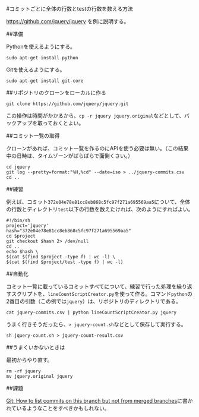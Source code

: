 #コミットごとに全体の行数とtestの行数を数える方法

https://github.com/jquery/jquery を例に説明する。

##準備

Pythonを使えるようにする。

```
sudo apt-get install python
```


Gitを使えるようにする。

```
sudo apt-get install git-core
```

##リポジトリのクローンをローカルに作る

```
git clone https://github.com/jquery/jquery.git
```

この操作は時間がかかるから、`cp -r jquery jquery.original`などとして、バックアップを取っておくとよい。

##コミット一覧の取得

クローンがあれば、コミット一覧を作るのにAPIを使う必要は無い。（この結果中の日時は、タイムゾーンがばらばらで面倒くさい。）

```
cd jquery
git log --pretty=format:"%H,%cd" --date=iso > ../jquery-commits.csv
cd ..
```

##練習

例えば、コミット`372e04e78e81cc8eb868c5fc97f271a695569aa5`について、全体の行数とディレクトリ`test`以下の行数を数えたければ、次のようにすればよい。

```
#!/bin/sh
project='jquery'
hash="372e04e78e81cc8eb868c5fc97f271a695569aa5"
cd $project
git checkout $hash 2> /dev/null
cd ..
echo $hash \
$(cat $(find $project -type f) | wc -l) \
$(cat $(find $project/test -type f) | wc -l)
```

##自動化

コミット一覧に載っているコミットすべてについて、練習で行った処理を繰り返すスクリプトを、`lineCountScriptCreator.py`を使って作る。コマンド`python`の2番目の引数（この例では`jquery`）は、リポジトリのディレクトリである。

```
cat jquery-commits.csv | python lineCountScriptCreator.py jquery
```

うまく行きそうだったら、`> jquery-count.sh`などとして保存して実行する。

```
sh jquery-count.sh > jquery-count-result.csv
```

##うまくいかないときは

最初からやり直す。

```
rm -rf jquery
mv jquery.original jquery
```

##課題

[Git: How to list commits on this branch but not from merged branches](http://stackoverflow.com/questions/10248137/git-how-to-list-commits-on-this-branch-but-not-from-merged-branches)に書かれているようなことをすべきかもしれない。
